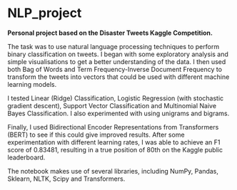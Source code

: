 # NLP_project

**Personal project based on the Disaster Tweets Kaggle Competition.**

The task was to use natural language processing techniques to perform binary classification on tweets. I began with some exploratory analysis and simple visualisations to get a better understanding of the data. I then used both Bag of Words and Term Frequency-Inverse Document Frequency to transform the tweets into vectors that could be used with different machine learning models.

I tested Linear (Ridge) Classification, Logistic Regression (with stochastic gradient descent), Support Vector Classification and Multinomial Naive Bayes Classification. I also experimented with using unigrams and bigrams.

Finally, I used Bidirectional Encoder Representations from Transformers (BERT) to see if this could give improved results. After some experimentation with different learning rates, I was able to achieve an F1 score of 0.83481, resulting in a true position of 80th on the Kaggle public leaderboard.

The notebook makes use of several libraries, including NumPy, Pandas, Sklearn, NLTK, Scipy and Transformers.
